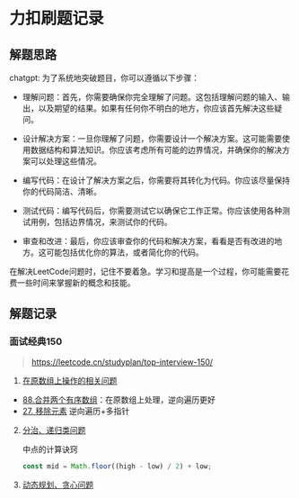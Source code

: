 # 力扣刷题记录

## 解题思路

chatgpt: 
为了系统地突破题目，你可以遵循以下步骤：

- 理解问题：首先，你需要确保你完全理解了问题。这包括理解问题的输入、输出，以及期望的结果。如果有任何你不明白的地方，你应该首先解决这些疑问。

- 设计解决方案：一旦你理解了问题，你需要设计一个解决方案。这可能需要使用数据结构和算法知识。你应该考虑所有可能的边界情况，并确保你的解决方案可以处理这些情况。

- 编写代码：在设计了解决方案之后，你需要将其转化为代码。你应该尽量保持你的代码简洁、清晰。

- 测试代码：编写代码后，你需要测试它以确保它工作正常。你应该使用各种测试用例，包括边界情况，来测试你的代码。

- 审查和改进：最后，你应该审查你的代码和解决方案，看看是否有改进的地方。这可能包括优化你的算法，或者简化你的代码。

在解决LeetCode问题时，记住不要着急。学习和提高是一个过程，你可能需要花费一些时间来掌握新的概念和技能。

## 解题记录

### 面试经典150

> https://leetcode.cn/studyplan/top-interview-150/

1. [在原数组上操作的相关问题](https://github.com/SilenceRichard/Richard-Daily/issues/3)
 - [88.合并两个有序数组](records/88.md)：在原数组上处理，逆向遍历更好
 - [27. 移除元素](records/27.md) 逆向遍历+多指针

2. [分治、递归类问题](https://github.com/SilenceRichard/Richard-Daily/issues/4)
   
    中点的计算诀窍
    ```js
    const mid = Math.floor((high - low) / 2) + low;
    ```
3. [动态规划、贪心问题](https://github.com/SilenceRichard/Richard-Daily/issues/7)
